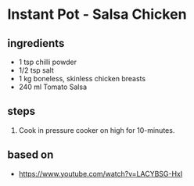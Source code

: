 # Instant Pot - Salsa Chicken

## ingredients

- 1 tsp chilli powder
- 1/2 tsp salt
- 1 kg boneless, skinless chicken breasts
- 240 ml Tomato Salsa

## steps

1. Cook in pressure cooker on high for 10-minutes.

## based on

- https://www.youtube.com/watch?v=LACYBSG-HxI